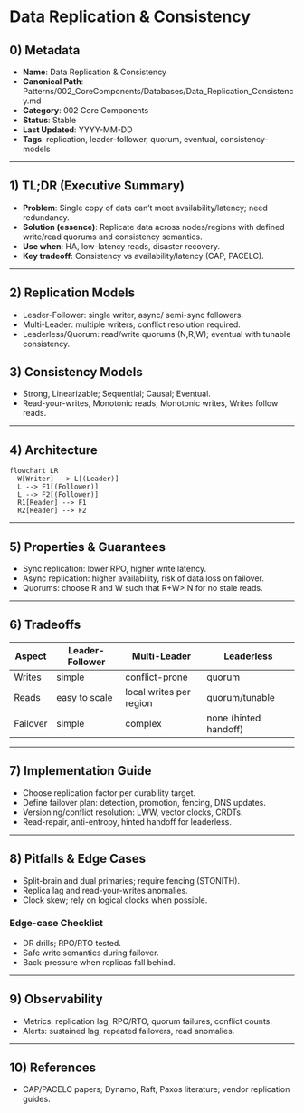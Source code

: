 # Data Replication & Consistency

## 0) Metadata
- **Name**: Data Replication & Consistency
- **Canonical Path**: Patterns/002_CoreComponents/Databases/Data_Replication_Consistency.md
- **Category**: 002 Core Components
- **Status**: Stable
- **Last Updated**: YYYY-MM-DD
- **Tags**: replication, leader-follower, quorum, eventual, consistency-models

---

## 1) TL;DR (Executive Summary)
- **Problem**: Single copy of data can’t meet availability/latency; need redundancy.
- **Solution (essence)**: Replicate data across nodes/regions with defined write/read quorums and consistency semantics.
- **Use when**: HA, low-latency reads, disaster recovery.
- **Key tradeoff**: Consistency vs availability/latency (CAP, PACELC).

---

## 2) Replication Models
- Leader-Follower: single writer, async/ semi-sync followers.
- Multi-Leader: multiple writers; conflict resolution required.
- Leaderless/Quorum: read/write quorums (N,R,W); eventual with tunable consistency.

## 3) Consistency Models
- Strong, Linearizable; Sequential; Causal; Eventual.
- Read-your-writes, Monotonic reads, Monotonic writes, Writes follow reads.

---

## 4) Architecture
```mermaid
flowchart LR
  W[Writer] --> L[(Leader)]
  L --> F1[(Follower)]
  L --> F2[(Follower)]
  R1[Reader] --> F1
  R2[Reader] --> F2
```

---

## 5) Properties & Guarantees
- Sync replication: lower RPO, higher write latency.
- Async replication: higher availability, risk of data loss on failover.
- Quorums: choose R and W such that R+W> N for no stale reads.

---

## 6) Tradeoffs
| Aspect | Leader-Follower | Multi-Leader | Leaderless |
|---|---|---|---|
| Writes | simple | conflict-prone | quorum |
| Reads | easy to scale | local writes per region | quorum/tunable |
| Failover | simple | complex | none (hinted handoff) |

---

## 7) Implementation Guide
- Choose replication factor per durability target.
- Define failover plan: detection, promotion, fencing, DNS updates.
- Versioning/conflict resolution: LWW, vector clocks, CRDTs.
- Read-repair, anti-entropy, hinted handoff for leaderless.

---

## 8) Pitfalls & Edge Cases
- Split-brain and dual primaries; require fencing (STONITH).
- Replica lag and read-your-writes anomalies.
- Clock skew; rely on logical clocks when possible.

### Edge-case Checklist
- DR drills; RPO/RTO tested.
- Safe write semantics during failover.
- Back-pressure when replicas fall behind.

---

## 9) Observability
- Metrics: replication lag, RPO/RTO, quorum failures, conflict counts.
- Alerts: sustained lag, repeated failovers, read anomalies.

---

## 10) References
- CAP/PACELC papers; Dynamo, Raft, Paxos literature; vendor replication guides.
